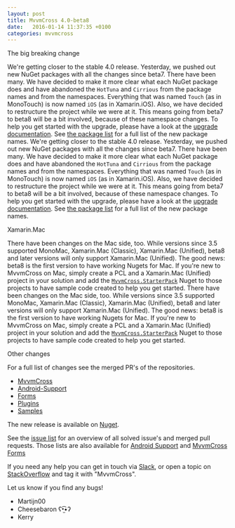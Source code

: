 ```yaml
---
layout: post
title: MvvmCross 4.0-beta8
date:   2016-01-14 11:37:35 +0100
categories: mvvmcross
---
```


The big breaking change
 
We're getting closer to the stable 4.0 release. Yesterday, we pushed out new NuGet packages with all the changes since beta7. There have been many. We have decided to make it more clear what each NuGet package does and have abandoned the `HotTuna` and `Cirrious` from the package names and from the namespaces. Everything that was named `Touch` (as in MonoTouch) is now named `iOS` (as in Xamarin.iOS). Also, we have decided to restructure the project while we were at it. This means going from beta7 to beta8 will be a bit involved, because of these namespace changes. To help you get started with the upgrade, please have a look at the [upgrade documentation](https://mvvmcross.readme.io/docs/upgrade-to-mvvmcross-40). See [the package list](https://mvvmcross.readme.io/docs/installing-mvvmcross) for a full list of the new package names.
We're getting closer to the stable 4.0 release. Yesterday, we pushed out new NuGet packages with all the changes since beta7. There have been many. We have decided to make it more clear what each NuGet package does and have abandoned the `HotTuna` and `Cirrious` from the package names and from the namespaces. Everything that was named `Touch` (as in MonoTouch) is now named `iOS` (as in Xamarin.iOS). Also, we have decided to restructure the project while we were at it. This means going from beta7 to beta8 will be a bit involved, because of these namespace changes. To help you get started with the upgrade, please have a look at the [upgrade documentation](https://mvvmcross.readme.io/docs/upgrade-to-mvvmcross-40). See [the package list](https://mvvmcross.readme.io/docs/installing-mvvmcross) for a full list of the new package names. 
 

Xamarin.Mac
 
There have been changes on the Mac side, too. While versions since 3.5 supported MonoMac, Xamarin.Mac (Classic), Xamarin.Mac (Unified), beta8 and later versions will only support Xamarin.Mac (Unified). The good news: beta8 is the first version to have working Nugets for Mac. If you're new to MvvmCross on Mac, simply create a PCL and a Xamarin.Mac (Unified) project in your solution and add the [`MvvmCross.StarterPack`](https://www.nuget.org/packages/MvvmCross.StarterPack) Nuget to those projects to have sample code created to help you get started.
There have been changes on the Mac side, too. While versions since 3.5 supported MonoMac, Xamarin.Mac (Classic), Xamarin.Mac (Unified), beta8 and later versions will only support Xamarin.Mac (Unified). The good news: beta8 is the first version to have working Nugets for Mac. If you're new to MvvmCross on Mac, simply create a PCL and a Xamarin.Mac (Unified) project in your solution and add the [`MvvmCross.StarterPack`](https://www.nuget.org/packages/MvvmCross.StarterPack) Nuget to those projects to have sample code created to help you get started. 
 

Other changes
 
For a full list of changes see the merged PR's of the repositories.

- [MvvmCross](https://github.com/MvvmCross/MvvmCross)
- [Android-Support](https://github.com/MvvmCross/MvvmCross-AndroidSupport)
- [Forms](https://github.com/MvvmCross/MvvmCross-Forms)
- [Plugins](https://github.com/MvvmCross/MvvmCross-Plugins)
- [Samples](https://github.com/MvvmCross/MvvmCross-Samples)

The new release is available on [Nuget](https://www.nuget.org/packages?q=mvvmcross).

See the [issue list](https://github.com/MvvmCross/MvvmCross/issues?q=milestone%3A4.0.0+is%3Aclosed) for an overview of all solved issue's and merged pull requests.
Those lists are also available for [Android Support](https://github.com/MvvmCross/MvvmCross-AndroidSupport/issues?q=milestone%3A4.0.0+is%3Aclosed) and [MvvmCross Forms](https://github.com/MvvmCross/MvvmCross-Forms/issues?q=milestone%3A4.0.0+is%3Aclosed)

If you need any help you can get in touch via [Slack](https://xamarinchat.herokuapp.com/), or open a topic on [StackOverflow](http://stackoverflow.com/questions/new/mvvmcross) and tag it with "MvvmCross".

Let us know if you find any bugs!

- Martijn00
- Cheesebaron ʕ•̫͡•ʔ
- Kerry
